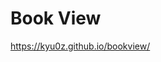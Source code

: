 # Book View
https://kyu0z.github.io/bookview/



<img align="center" alt="" src="https://video.fsgn6-1.fna.fbcdn.net/v/t1.15752-9/282145415_1392898564544164_4022893834744892677_n.png?_nc_cat=107&ccb=1-7&_nc_sid=ae9488&_nc_ohc=iS29i0R7rpsAX_7aFv5&tn=tOhbcPuhuy1aSacf&_nc_ht=video.fsgn6-1.fna&oh=03_AVI-zkvv_CJN6JSRHE0cbrUEGJ3fh5tYD07yc2eN-thQ-g&oe=62C9BAAB" />



<img align="center" alt="" src="https://video.fsgn6-2.fna.fbcdn.net/v/t1.15752-9/282672722_1172958053546655_6130179829235698320_n.png?_nc_cat=100&ccb=1-7&_nc_sid=ae9488&_nc_ohc=EzfLMh0lsgMAX9smsf5&tn=tOhbcPuhuy1aSacf&_nc_ht=video.fsgn6-2.fna&oh=03_AVJas4qTVup8E7RMebRxiZUvhdbC6fj26xXTuOMVClKpmQ&oe=62C999E0" />
